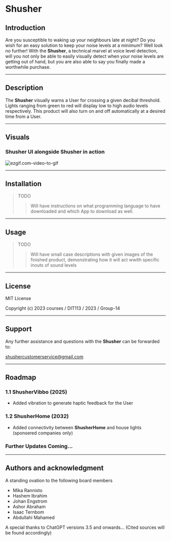 # Shusher

## Introduction
Are you susceptible to waking up your neighbours late at night? Do you wish for an easy solution to keep your noise levels at a minimum? Well look no further! With the **Shusher**, a technical marvel at voice level detection, will you not only be able to easily visually detect when your noise levels are getting out of hand, but you are also able to say you finally made a worthwhile purchase. 

---
## Description
The **Shusher** visually warns a User for crossing a given decibal threshold. Lights ranging from green to red will display low to high audio levels respectively. This product will also turn on and off automatically at a desired time from a User.

---
## Visuals

### Shusher UI alongside Shusher in action
![ezgif.com-video-to-gif](/uploads/8901a8f0bf1ce14ba81d035331d3130c/ezgif.com-video-to-gif.gif)

---

## Installation
>TODO
>>Will have instructions on what programming language to have downloaded and which App to download as well. 

---

## Usage
>TODO 
>>Will have small case descriptions with given images of the finished product, demonstrating how it will act wwith specific inouts of sound levels

---

## License

MIT License  

Copyright (c) 2023 courses / DIT113 / 2023 / Group-14

---

## Support
Any further assistance and questions with the **Shusher** can be forwarded to:

shushercustomerservice@gmail.com

---

## Roadmap

### **1.1** ShusherVibbo (2025)
- Added vibration to generate haptic feedback for the User

### **1.2** ShusherHome (2032)
- Added connectivity between **ShusherHome** and house lights (sponsered companies only)

### Further Updates Coming...

---

## Authors and acknowledgment
A standing ovation to the following board members
- Mika Rannisto
- Hashem Ibrahim
- Johan Engstrom
- Ashor Abraham
- Isaac Ternbom
- Abdullahi Mahamed


A special thanks to ChatGPT versions 3.5 and onwards... (Cited sources will be found accordingly)

